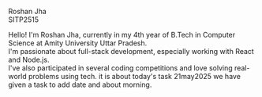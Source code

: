 Roshan Jha  
SITP2515

Hello! I'm Roshan Jha, currently in my 4th year of B.Tech in Computer Science at Amity University Uttar Pradesh.  
I'm passionate about full-stack development, especially working with React and Node.js.  
I've also participated in several coding competitions and love solving real-world problems using tech.
it is about today's task 
21may2025
we have given a task to add date and about morning.

